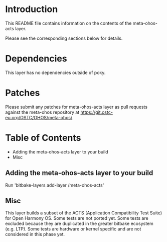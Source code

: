 <!--
SPDX-FileCopyrightText: Huawei Inc.

SPDX-License-Identifier: Apache-2.0
-->

# Introduction

This README file contains information on the contents of the meta-ohos-acts layer.

Please see the corresponding sections below for details.

# Dependencies

This layer has no dependencies outside of poky.

# Patches

Please submit any patches for meta-ohos-acts layer as pull requests against the
meta-ohos repository at https://git.ostc-eu.org/OSTC/OHOS/meta-ohos/

# Table of Contents

- Adding the meta-ohos-acts layer to your build
- Misc

## Adding the meta-ohos-acts layer to your build

Run 'bitbake-layers add-layer <path to meta-ohos>/meta-ohos-acts'

## Misc

This layer builds a subset of the ACTS (Application Compatibility Test Suite)
for Open Harmony OS. Some tests are not ported yet. Some tests are excluded
because they are duplicated in the greater bitbake ecosystem (e.g. LTP). Some
tests are hardware or kernel specific and are not considered in this phase yet.
